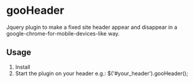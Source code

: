 # gooHeader
Jquery plugin to make a fixed site header appear and disappear in a google-chrome-for-mobile-devices-like way.

## Usage
1. Install
2. Start the plugin on your header
e.g.: $('#your_header').gooHeader();
